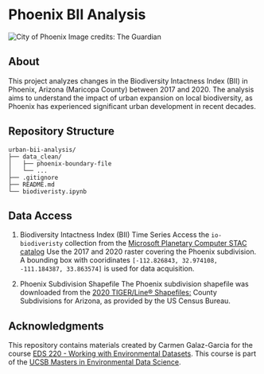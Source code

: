 # Phoenix BII Analysis 
![City of Phoenix](https://i.guim.co.uk/img/media/35a60afad1cc0f38ec82589b72e34f84625fd196/0_338_2868_1722/master/2868.jpg?width=1200&quality=85&auto=format&fit=max&s=5fa57d5db65232134fe2210ee36b2d1e)
Image credits: The Guardian

## About
This project analyzes changes in the Biodiversity Intactness Index (BII) in Phoenix, Arizona (Maricopa County) between 2017 and 2020. The analysis aims to understand the impact of urban expansion on local biodiversity, as Phoenix has experienced significant urban development in recent decades.

## Repository Structure
```
urban-bii-analysis/
├── data_clean/
│   ├── phoenix-boundary-file
│   └── ...
├── .gitignore
├── README.md
└── biodiveristy.ipynb
```
## Data Access

1. Biodiversity Intactness Index (BII) Time Series
Access the `io-biodiveristy` collection from the [Microsoft Planetary Computer STAC catalog](https://planetarycomputer.microsoft.com/dataset/io-biodiversity) Use the 2017 and 2020 raster covering the Phoenix subdivision. A bounding box with cooridinates `[-112.826843, 32.974108, -111.184387, 33.863574]` is used for data acquisition. 

2. Phoenix Subdivision Shapefile 
The Phoenix subdivision shapefile was downloaded from the [2020 TIGER/Line® Shapefiles:](https://www.census.gov/cgi-bin/geo/shapefiles/index.php?year=2020&layergroup=County+Subdivisions) County Subdivisions for Arizona, as provided by the US Census Bureau.

## Acknowledgments
This repository contains materials created by Carmen Galaz-Garcia for the course [EDS 220 - Working with Environmental Datasets](https://meds-eds-220.github.io/MEDS-eds-220-course/). This course is part of the [UCSB Masters in Environmental Data Science](https://bren.ucsb.edu/masters-programs/master-environmental-data-science).
